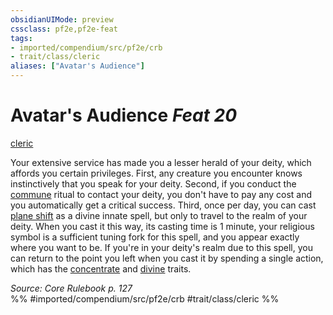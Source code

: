 ```yaml
---
obsidianUIMode: preview
cssclass: pf2e,pf2e-feat
tags:
- imported/compendium/src/pf2e/crb
- trait/class/cleric
aliases: ["Avatar's Audience"]
---
```

# Avatar's Audience  *Feat 20*  
[cleric](rules/traits/cleric.md)  


Your extensive service has made you a lesser herald of your deity, which affords you certain privileges. First, any creature you encounter knows instinctively that you speak for your deity. Second, if you conduct the [commune](../spells/rituals/commune.md) ritual to contact your deity, you don't have to pay any cost and you automatically get a critical success. Third, once per day, you can cast [plane shift](../spells/plane-shift.md) as a divine innate spell, but only to travel to the realm of your deity. When you cast it this way, its casting time is 1 minute, your religious symbol is a sufficient tuning fork for this spell, and you appear exactly where you want to be. If you're in your deity's realm due to this spell, you can return to the point you left when you cast it by spending a single action, which has the [concentrate](concentrate.md) and [divine](divine.md) traits.

*Source: Core Rulebook p. 127*  
%% #imported/compendium/src/pf2e/crb #trait/class/cleric %%